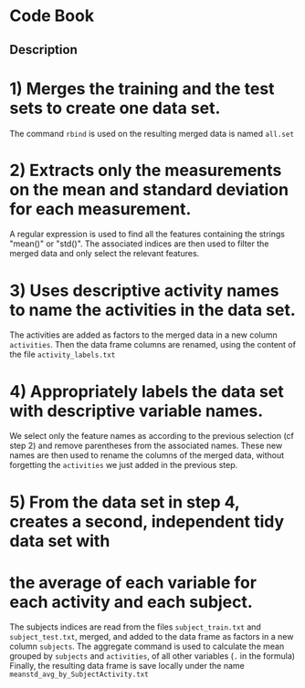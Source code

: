 # Code Book

## Description

# 1) Merges the training and the test sets to create one data set.
The command `rbind` is used on the resulting merged data is named `all.set`

# 2) Extracts only the measurements on the mean and standard deviation for each measurement. 
A regular expression is used to find all the features containing the strings "mean()" or "std()".
The associated indices are then used to filter the merged data and only select the relevant features.

# 3) Uses descriptive activity names to name the activities in the data set.
The activities are added as factors to the merged data in a new column `activities`.
Then the data frame columns are renamed, using the content of the file `activity_labels.txt`

# 4) Appropriately labels the data set with descriptive variable names.
We select only the feature names as according to the previous selection (cf step 2)
and remove parentheses from the associated names.
These new names are then used to rename the columns of the merged data, without
forgetting the `activities` we just added in the previous step.

# 5) From the data set in step 4, creates a second, independent tidy data set with 
# the average of each variable for each activity and each subject.
The subjects indices are read from the files `subject_train.txt` and `subject_test.txt`,
merged, and added to the data frame as factors in a new column `subjects`.
The aggregate command is used to calculate the mean grouped by `subjects` and
`activities`, of all other variables (`.` in the formula)
Finally, the resulting data frame is save locally under the name `meanstd_avg_by_SubjectActivity.txt`

